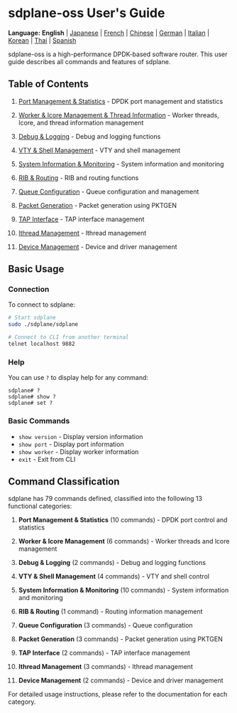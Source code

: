 # sdplane-oss User's Guide

**Language:** **English** | [Japanese](../ja/README.md) | [French](../fr/README.md) | [Chinese](../zh/README.md) | [German](../de/README.md) | [Italian](../it/README.md) | [Korean](../ko/README.md) | [Thai](../th/README.md) | [Spanish](../es/README.md)

sdplane-oss is a high-performance DPDK-based software router. This user guide describes all commands and features of sdplane.

## Table of Contents

1. [Port Management & Statistics](port-management.md) - DPDK port management and statistics
2. [Worker & lcore Management & Thread Information](worker-lcore-thread-management.md) - Worker threads, lcore, and thread information management

3. [Debug & Logging](debug-logging.md) - Debug and logging functions
4. [VTY & Shell Management](vty-shell.md) - VTY and shell management
5. [System Information & Monitoring](system-monitoring.md) - System information and monitoring
6. [RIB & Routing](routing.md) - RIB and routing functions
7. [Queue Configuration](queue-configuration.md) - Queue configuration and management
8. [Packet Generation](packet-generation.md) - Packet generation using PKTGEN

9. [TAP Interface](tap-interface.md) - TAP interface management
10. [lthread Management](lthread-management.md) - lthread management
11. [Device Management](device-management.md) - Device and driver management

## Basic Usage

### Connection

To connect to sdplane:

```bash
# Start sdplane
sudo ./sdplane/sdplane

# Connect to CLI from another terminal
telnet localhost 9882
```

### Help

You can use `?` to display help for any command:

```
sdplane# ?
sdplane# show ?
sdplane# set ?
```

### Basic Commands

- `show version` - Display version information
- `show port` - Display port information
- `show worker` - Display worker information
- `exit` - Exit from CLI

## Command Classification

sdplane has 79 commands defined, classified into the following 13 functional categories:

1. **Port Management & Statistics** (10 commands) - DPDK port control and statistics
2. **Worker & lcore Management** (6 commands) - Worker threads and lcore management
3. **Debug & Logging** (2 commands) - Debug and logging functions
4. **VTY & Shell Management** (4 commands) - VTY and shell control
5. **System Information & Monitoring** (10 commands) - System information and monitoring
6. **RIB & Routing** (1 command) - Routing information management
7. **Queue Configuration** (3 commands) - Queue configuration
8. **Packet Generation** (3 commands) - Packet generation using PKTGEN

9. **TAP Interface** (2 commands) - TAP interface management
10. **lthread Management** (3 commands) - lthread management
11. **Device Management** (2 commands) - Device and driver management

For detailed usage instructions, please refer to the documentation for each category.